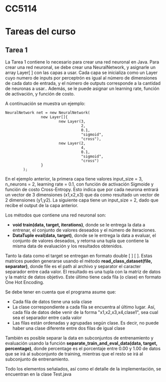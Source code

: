 # CC5114
<h1>Tareas del curso</h1>

<h2>Tarea 1</h2>

La Tarea 1 contiene lo necesario para crear una red neuronal en Java. Para crear una red neuronal, se debe crear una NeuralNetwork, y asignarle un array Layer[ ] con las capas a usar. Cada capa se inicializa como un Layer cuyo numero de inputs por perceptrón es igual al número de dimensiones de cada dato de entrada, y el número de outputs corresponde a la cantidad de neuronas a usar.. Además, se le puede asignar un learning rate, función de activación, y función de costo.

A continuación se muestra un ejemplo:

```
NeuralNetwork net = new NeuralNetwork(
                new Layer[]{
                        new Layer(3,
                                  2,
                                  0.1,
                                  "sigmoid",
                                  "cross"),
                        new Layer(2,
                                  4,
                                  0.1,
                                  "sigmoid",
                                  "cross")
                }
        );
```

En el ejemplo anterior, la primera capa tiene valores input_size = 3, n_neurons = 2, learning rate = 0.1, con función de activación Sigmoide y función de costo Cross-Entropy. Esto indica que por cada neurona entrará un vector de 3 dimensiones (x1,x2,x3) que da como resultado un vector de 2 dimensiones (y1,y2). La siguiente capa tiene un input_size = 2, dado que recibe el output de la capa anterior.

Los métodos que contiene una red neuronal son:

<ul>
  <li><b>void train(data, target, iterations)</b>, donde se le entrega la data a entrenar, el conjunto de valores deseados y el número de iteraciones. 
  
  </li>
  <li><b>DataTuple eval(data, target)</b>, donde se le entrega la data a evaluar, el conjunto de valores deseados, y retorna una tupla que contiene la misma data de evaluación y los resultados obtenidos.

</li>
</ul>

Tanto la data como el target se entregan en formato double [ ] [ ]. Estas matrices pueden generarse usando el método <b>read_class_dataset(file, separator)</b>, donde file es el path al archivo y separator el caracter separador entre cada valor. El resultado es una tupla con la matriz de datos y la matriz de datos objetivo. Este último tiene cada fila (o clase) en formato One Hot Encoding. 

Se debe tener en cuenta que el programa asume que:

<ul>
  <li>Cada fila de datos tiene una sola clase</li>
  <li>La clase correspondiente a cada fila se encuentra al último lugar. Así, cada fila de datos debe venir de la forma "x1,x2,x3,x4,clase1", sea cual sea el separador entre cada valor</li>
  <li>Las filas están ordenadas y agrupadas según clase. Es decir, no puede haber una clase diferente entre dos filas de igual clase</li>
</ul>

También es posible separar la data en subconjuntos de entrenamiento y evaluación usando la función <b>separate_train_and_eval_data(data, target, percentage)</b>, donde percentage es el porcentaje entre 0.00 y 1.00 de datos que se irá al subconjunto de training, mientras que el resto se irá al subconjunto de entrenamiento.

Todo los elementos señalados, así como el detalle de la implementación, se encuentran en la clase Test.java
